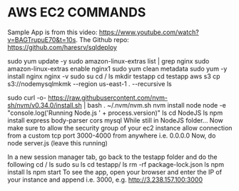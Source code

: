 # AWS EC2 COMMANDS

Sample App is from this video: https://www.youtube.com/watch?v=BAGTrupuE70&t=10s. The Github repo: https://github.com/haresrv/sqldeploy

sudo yum update -y
sudo amazon-linux-extras list | grep nginx
sudo amazon-linux-extras enable nginx1
sudo yum clean metadata
sudo yum -y install nginx
nginx -v
sudo su
cd /
ls
mkdir testapp
cd testapp
aws s3 cp s3://nodemysqlmkmk --region us-east-1 . --recursive
ls

sudo curl -o- https://raw.githubusercontent.com/nvm-sh/nvm/v0.34.0/install.sh | bash
. ~/.nvm/nvm.sh
nvm install node
node -e "console.log('Running Node.js ' + process.version)"
ls
cd NodeJS
ls
npm install express body-parser cors mysql
While still in NodeJS folder...
Now make sure to allow the security group of your ec2 instance allow connection from a custom tcp port 3000-4000 from anywhere i.e. 0.0.0.0
Now, do
node server.js (leave this running)

In a new session manager tab, go back to the testapp folder and do the following
cd /
ls
sudo su
ls
cd testapp/
ls
rm -rf package-lock.json
ls
npm install
ls
npm start
To see the app, open your browser and enter the IP of your instance and append i.e. 3000, e.g. http://3.238.157.100:3000
